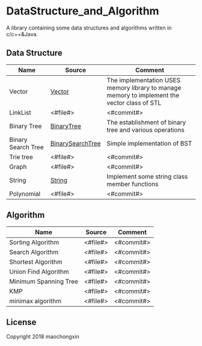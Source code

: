 # DataStructure_and_Algorithm

A library containing some data structures and algorithms written in c/c++&Java.

## Data Structure

| Name |Source| Comment |
| ---- | -----| ------- |
|Vector | [Vector](./DataStructure/Vector/Vector.h) | The implementation USES memory library to manage memory to implement the vector class of STL |
|LinkList|<#file#>| <#commit#> |
|Binary Tree| [BinaryTree](./DataStructure/BinaryTree/BinTree.h) | The establishment of binary tree and various operations |
|Binary Search Tree| [BinarySearchTree](./DataStructure/BinarySearchTree/BinarySearchTree.cpp) | Simple implementation of BST |
|Trie tree |<#file#>| <#commit#> |
|Graph| <#file#> | <#commit#> |
|String| [String](./DataStructure/String/MyString.h) | Implement some string class member functions |  
|Polynomial| <#file#>| <#commit#> |  


## Algorithm

| Name | Source |Comment |
| ---- | -------|------- |
|Sorting Algorithm | <#file#>| <#commit#> |
|Search Algorithm| <#file#>| <#commit#>|
|Shortest Algorithm| <#file#>| <#commit#>|
|Union Find Algorithm|  <#file#> | <#commit#>|
|Minimum Spanning Tree | <#file#> | <#commit#> |
|KMP |  <#file#> | <#commit#> |
|minimax algorithm|  <#file#>|  <#commit#>|


## License

Copyright 2018 maochongxin
